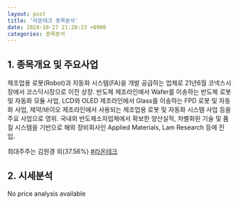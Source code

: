 ```yaml
---
layout: post
title: '라온테크 종목분석'
date: 2024-10-27 21:20:23 +0900
categories: 종목분석
---
```


## 1. 종목개요 및 주요사업

제조업용 로봇(Robot)과 자동화 시스템(FA)을 개발 공급하는 업체로 21년6월 코넥스시장에서 코스닥시장으로 이전 상장. 반도체 제조라인에서 Wafer를 이송하는 반도체 로봇 및 자동화 모듈 사업, LCD와 OLED 제조라인에서 Glass를 이송하는 FPD 로봇 및 자동화 사업, 제약/바이오 제조라인에서 사용되는 제조업용 로봇 및 자동화 시스템 사업 등을 주요 사업으로 영위. 국내외 반도체소자업체에서 확보한 양산실적, 차별화된 기술 및 품질 시스템을 기반으로 해외 장비회사인 Applied Materials, Lam Research 등에 진입.

최대주주는 김원경 외(37.56%)
[#라온테크](#)

## 2. 시세분석

No price analysis available

